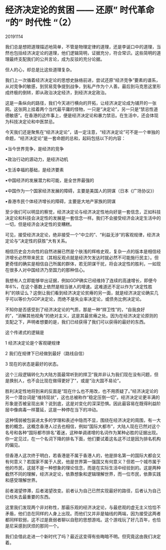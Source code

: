 # 经济决定论的贫困 —— 还原” 时代革命 “的” 时代性 “（2）

20191114

我们总是想把道理描述地简单，不管是物理定律的道理，还是李诞口中的道理，当然也包括经济决定论的道理，他们逻辑简明，证据充分，符合常识。这些简明的道理最终支配我们的公共言论，成为反驳的充分论据。

但人的心，却总是比这些道理复杂。

我们上一次循着经济决定论的思想史脉络前进，尝试还原“经济竞争”要素的谱系，从对竞争的敏感，到贸易竞争提到战争，到私产作为个人善。最后到马克思这里形成终极的倒转，即从政治决定经济，到经济决定政治。

这是一条纵向的路径，我们今天进行横向的开拓，让经济决定论成为铺开的一张网。这张网上挂着两个当代最平庸的怪物，一只是“决定论”，另一只是“禁忌性道德敏感”。在香港的这件事上，便是经济决定论和暴力禁忌。在生活中，还会体现为科技决定论和中医禁忌。

今天我们还是聚焦在“经济决定论”，请一定注意，“经济决定论”可不是一个单独的命题，“经济决定论”是一套命题的总和，起码包括以下的内容：

•当今世界竞争，是经济的竞争

•政治行动的源动力，是经济动机

•生活幸福的基础，是经济要素

•中国经济的发展潜力和可能，是全世界最强的

•中国作为一个国家经济发展的障碍，主要是美国人的阴谋（日本《广场协议》）

•香港市民个体经济增长的障碍，主要是大地产家族的阴谋

至少我们可以明显的察觉，经济决定论与经济决定性地向好是一套信念，正如科技决定论和科技会决定性的发展是一套信念一样。我们不会接受经济会决定生活中的一切，但是经济会决定性的变糟糕。

可见，接受经济决定论，绝非接受一个“中立的”、“利益无涉”的客观规律，经济决定论与“决定性的获胜”大有关系。

相信历史会方向性的自然进展已然是个肤浅的辉格史观，复杂一点的版本是相信经济增长必然带来民主（其相反观点就是经济欠发达时就必然不可能施行民主）。但更奇怪的确实是相信自己所属的群体，若无阴谋干扰，将会决定性的胜利，一如现在很多人对中国经济乃至国力的那种信心。

我想有人立即能够举出证据，例如GDP确实已经维持了连续的高速增长，即便今年6%，在这个基数上依然是相当骇人的增速。这难道还不足以作为“决定性胜利”的铁证么？这倒让我们看到经济决定论贫瘠的另一面，就是经济决定论确实几乎可以等价为GDP决定论，而绝不是失业率决定论，或债务比例决定论。

不知你是否感受到了经济决定论的气质，那是一种“捍卫性”的，“自我良好的”，“消解其他视角”的绝对主义，这是其最贫瘠之处。因为在经济决定论原则的支配之下，声明者想要的是，我们已经获得了我们可以获得的最好的东西。

这个传递式的逻辑是 

1 经济决定论是个客观硬规律 

2 我们在规律下已经做到最好（路线自信）

3 现在的状态是最好的状态。

这个三段逻辑转化为大陆方面最常听到的捍卫“我并非认为我们现在没有问题，但是换别人，也不会比现在做得更好了”，或是“治大国不易论”。

胜利决定性地将到来的反面是“现在什么也不用改，也不用质疑了。”经济决定论的另一个潜台词是“维持现状”，这也总被称作“稳定压倒一切”。经济决定论更丰满的形象是否被呈现出来？说到底，这是对变化的深深恐惧。因此最容易在既得利益阶层中像病毒一样蔓延，这是一种停在当下的冲动。

这种懦弱被包装进太多的学理和表述中隐而不显，围绕在经济决定的周围，有一大套的概念。这概念香港人过去也相信，例如“国际大都市”，大陆人现在已然对这个名号和各种“国际都市排名”着迷，这种单调递增的名词作为某种必胜的证据出现。你一定见过，在一个名词下降的排名下面，他们要试着这名这不过是因为排名机构的偏见。

但香港人这次终于明白，若香港是不属于香港人的，他是排名第一的国际大都会又有何意义？若国家不属于人民，他是世界第一强国又有何意义？但若一个城市属于他的市民，这就不是一种想象的理论信念，而是在实际生活中经验到的。这是两种截然不同的理解，经济决定论，依靠想象和逻辑理解世界，而一位市民，依靠实践和感受理解世界。

前者渴望停滞，后者渴望改变。前者认为自己已然实现最好的路径，后者认为自己已经失去最重要的东西。

这里我们发现两个非对称性，那最乐观的经济决定论，与最悲观的虚无主义恰恰不矛盾，他们总在同样的人身上出现。而他们又并非是轴线的两端，因为接受这两者都同样软弱，这不过是衰弱者聊以自慰的思想游戏。这个游戏玩了好几百年，也恰是尼采感到厌烦的那同一个。

我们会借此走进一个新时代了吗？最近这变得有些晦暗不明。但究竟这由我们决定着。